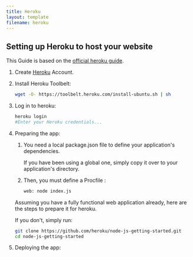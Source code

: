 ```yaml
---
title: Heroku
layout: template
filename: heroku
---
```


## Setting up Heroku to host your website

This Guide is based on the [official heroku guide](https://devcenter.heroku.com/articles/getting-started-with-nodejs#introduction).

1. Create [Heroku](https://www.heroku.com/) Account.

2. Install Heroku Toolbelt:

    ```bash
    wget -O- https://toolbelt.heroku.com/install-ubuntu.sh | sh
    ```

3. Log in to heroku:

    ```bash
    heroku login
    #Enter your Heroku credentials...
    ```

4. Preparing the app:
    1. You need a local package.json file to define your application's dependencies.

        If you have been using a global one, simply copy it over to your application's directory.

    2. Then, you must define a Procfile :

        ```bash
        web: node index.js
        ```

    Assuming you have a fully functional web application already, here are the steps to prepare it for heroku.

    If you don't, simply run:

    ```bash
    git clone https://github.com/heroku/node-js-getting-started.git
    cd node-js-getting-started
    ```

4. Deploying the app:
